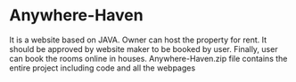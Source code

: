 # Anywhere-Haven
It is a website based on JAVA.
Owner can host the property for rent.
It should be approved by website maker to be booked by user.
Finally, user can book the rooms online in houses.
Anywhere-Haven.zip file contains the entire project including code and all the webpages
